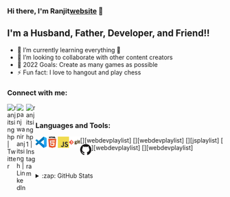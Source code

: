### Hi there, I'm Ranjit[website] 👋 


## I'm a Husband, Father, Developer, and Friend!!

- 🌱 I’m currently learning everything 🤣
- 👯 I’m looking to collaborate with other content creators
- 🥅 2022 Goals: Create as many games as possible
- ⚡ Fun fact: I love to hangout and play chess

### Connect with me:

[<img align="left" alt="ranjitsinghp | Twitter" width="22px" src="https://cdn.jsdelivr.net/npm/simple-icons@v3/icons/twitter.svg" />][twitter]
[<img align="left" alt="panjwaniranjitsingh | LinkedIn" width="22px" src="https://cdn.jsdelivr.net/npm/simple-icons@v3/icons/linkedin.svg" />][linkedin]
[<img align="left" alt="ranjitsinghp1 | Instagram" width="22px" src="https://cdn.jsdelivr.net/npm/simple-icons@v3/icons/instagram.svg" />][instagram]

<br />

### Languages and Tools:

[<img align="left" alt="Visual Studio Code" width="26px" src="https://raw.githubusercontent.com/github/explore/80688e429a7d4ef2fca1e82350fe8e3517d3494d/topics/visual-studio-code/visual-studio-code.png" />][webdevplaylist]
[<img align="left" alt="HTML5" width="26px" src="https://raw.githubusercontent.com/github/explore/80688e429a7d4ef2fca1e82350fe8e3517d3494d/topics/html/html.png" />][webdevplaylist]
[<img align="left" alt="JavaScript" width="26px" src="https://raw.githubusercontent.com/github/explore/80688e429a7d4ef2fca1e82350fe8e3517d3494d/topics/javascript/javascript.png" />][jsplaylist]
[<img align="left" alt="Git" width="26px" src="https://raw.githubusercontent.com/github/explore/80688e429a7d4ef2fca1e82350fe8e3517d3494d/topics/git/git.png" />][webdevplaylist]
[<img align="left" alt="GitHub" width="26px" src="https://raw.githubusercontent.com/github/explore/78df643247d429f6cc873026c0622819ad797942/topics/github/github.png" />][webdevplaylist]

<br />
<br />




<details>
  <summary>:zap: GitHub Stats</summary>

  <img align="left" alt="codeSTACKr's GitHub Stats" src="https://github-readme-stats.codestackr.vercel.app/api?username=codeSTACKr&show_icons=true&hide_border=true" />

</details>

[website]: https://linktr.ee/panjwaniranjitsingh
[twitter]: https://twitter.com/ranjitsinghp
[instagram]: https://instagram.com/ranjitsinghp1
[linkedin]: https://linkedin.com/in/panjwaniranjitsingh
